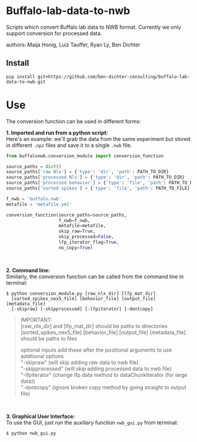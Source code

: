 # Buffalo-lab-data-to-nwb
Scripts which convert Buffalo lab data to NWB format. Currently we only support conversion for processed data.

authors: Maija Honig, Luiz Tauffer, Ryan Ly, Ben Dichter

## Install

```
pip install git+https://github.com/ben-dichter-consulting/buffalo-lab-data-to-nwb.git
```

# Use
The conversion function can be used in different forms:

**1. Imported and run from a python script:** <br/>
Here's an example: we'll grab the data from the same experiment but stored in different `.npz` files and save it to a single `.nwb` file.
```python
from buffalonwb.conversion_module import conversion_function

source_paths = dict()
source_paths['raw Nlx'] = {'type': 'dir', 'path': PATH_TO_DIR}
source_paths['processed Nlx'] = {'type': 'dir', 'path': PATH_TO_DIR}
source_paths['processed behavior'] = {'type': 'file', 'path': PATH_TO_FILE}
source_paths['sorted spikes'] = {'type': 'file', 'path': PATH_TO_FILE}

f_nwb = 'buffalo.nwb'
metafile = 'metafile.yml'

conversion_function(source_paths=source_paths,
                    f_nwb=f_nwb,
                    metafile=metafile,
                    skip_raw=True,
                    skip_processed=False,
                    lfp_iterator_flag=True,
                    no_copy=True)
```
<br/>

**2. Command line:** <br/>
Similarly, the conversion function can be called from the command line in terminal:
```
$ python conversion_module.py [raw_nlx_dir] [lfp_mat_dir]
  [sorted_spikes_nex5_file] [behavior_file] [output_file] [metadata_file]
  [-skipraw] [-skipprocessed] [-lfpiterator] [-dontcopy]
```

> IMPORTANT:  <br/>
> [raw_nlx_dir] and [lfp_mat_dir] should be paths to directories  <br/>
> [sorted_spikes_nex5_file] [behavior_file] [output_file] [metadata_file] should be paths to files  <br/>
>
> optional inputs
> add these after the positional arguments to use additional options <br/>
> "-skipraw" (will skip adding raw data to nwb file) <br/>
> "-skipprocessed" (will skip adding processed data to nwb file) <br/>
> "-lfpiterator" (change lfp data method to dataChunkIterator (for large data)) <br/>
> "-dontcopy" (ignore broken copy method by going straight to output file) <br/>

<br/>

**3. Graphical User Interface:** <br/>
To use the GUI, just run the auxiliary function `nwb_gui.py` from terminal:
```
$ python nwb_gui.py
```
